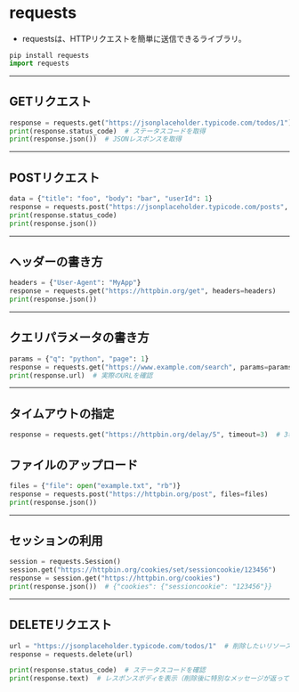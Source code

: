 <div data-title="requests"></div>
<a id="top" data-name="TOP">

# requests

- requestsは、HTTPリクエストを簡単に送信できるライブラリ。

```python
pip install requests
import requests
```

---

## GETリクエスト

```python
response = requests.get("https://jsonplaceholder.typicode.com/todos/1")
print(response.status_code)  # ステータスコードを取得
print(response.json())  # JSONレスポンスを取得
```

---

## POSTリクエスト

```python
data = {"title": "foo", "body": "bar", "userId": 1}
response = requests.post("https://jsonplaceholder.typicode.com/posts", json=data)
print(response.status_code)
print(response.json())
```

---

## ヘッダーの書き方

```python
headers = {"User-Agent": "MyApp"}
response = requests.get("https://httpbin.org/get", headers=headers)
print(response.json())
```

---

## クエリパラメータの書き方

```python
params = {"q": "python", "page": 1}
response = requests.get("https://www.example.com/search", params=params)
print(response.url)  # 実際のURLを確認
```

---

## タイムアウトの指定

```python
response = requests.get("https://httpbin.org/delay/5", timeout=3)  # 3秒でタイムアウト
```

## ファイルのアップロード

```python
files = {"file": open("example.txt", "rb")}
response = requests.post("https://httpbin.org/post", files=files)
print(response.json())
```

---

## セッションの利用

```python
session = requests.Session()
session.get("https://httpbin.org/cookies/set/sessioncookie/123456")
response = session.get("https://httpbin.org/cookies")
print(response.json())  # {"cookies": {"sessioncookie": "123456"}}
```

---

## DELETEリクエスト

```python
url = "https://jsonplaceholder.typicode.com/todos/1"  # 削除したいリソースのURL
response = requests.delete(url)

print(response.status_code)  # ステータスコードを確認
print(response.text)  # レスポンスボディを表示（削除後に特別なメッセージが返ってくる場合もあります）
```